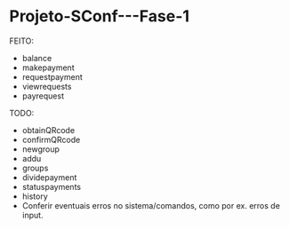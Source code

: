# Projeto-SConf---Fase-1

FEITO:

* balance
* makepayment
* requestpayment
* viewrequests
* payrequest

TODO:

* obtainQRcode
* confirmQRcode
* newgroup
* addu
* groups
* dividepayment
* statuspayments
* history
* Conferir eventuais erros no sistema/comandos, como por ex. erros de input.
